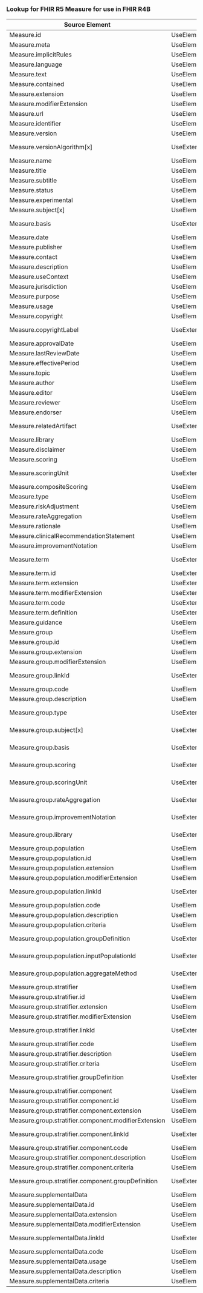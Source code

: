 ### Lookup for FHIR R5 Measure for use in FHIR R4B

| Source Element | Usage | Target |
| -------------- | ----- | ------ |
| Measure.id | UseElementRenamed | Measure.id |
| Measure.meta | UseElementRenamed | Measure.meta |
| Measure.implicitRules | UseElementRenamed | Measure.implicitRules |
| Measure.language | UseElementRenamed | Measure.language |
| Measure.text | UseElementRenamed | Measure.text |
| Measure.contained | UseElementRenamed | Measure.contained |
| Measure.extension | UseElementRenamed | Measure.extension |
| Measure.modifierExtension | UseElementRenamed | Measure.modifierExtension |
| Measure.url | UseElementRenamed | Measure.url |
| Measure.identifier | UseElementRenamed | Measure.identifier |
| Measure.version | UseElementRenamed | Measure.version |
| Measure.versionAlgorithm[x] | UseExtension | http://hl7.org/fhir/5.0/StructureDefinition/extension-Measure.versionAlgorithm |
| Measure.name | UseElementRenamed | Measure.name |
| Measure.title | UseElementRenamed | Measure.title |
| Measure.subtitle | UseElementRenamed | Measure.subtitle |
| Measure.status | UseElementRenamed | Measure.status |
| Measure.experimental | UseElementRenamed | Measure.experimental |
| Measure.subject[x] | UseElementRenamed | Measure.subject[x] |
| Measure.basis | UseExtension | http://hl7.org/fhir/5.0/StructureDefinition/extension-Measure.basis |
| Measure.date | UseElementRenamed | Measure.date |
| Measure.publisher | UseElementRenamed | Measure.publisher |
| Measure.contact | UseElementRenamed | Measure.contact |
| Measure.description | UseElementRenamed | Measure.description |
| Measure.useContext | UseElementRenamed | Measure.useContext |
| Measure.jurisdiction | UseElementRenamed | Measure.jurisdiction |
| Measure.purpose | UseElementRenamed | Measure.purpose |
| Measure.usage | UseElementRenamed | Measure.usage |
| Measure.copyright | UseElementRenamed | Measure.copyright |
| Measure.copyrightLabel | UseExtension | http://hl7.org/fhir/5.0/StructureDefinition/extension-Measure.copyrightLabel |
| Measure.approvalDate | UseElementRenamed | Measure.approvalDate |
| Measure.lastReviewDate | UseElementRenamed | Measure.lastReviewDate |
| Measure.effectivePeriod | UseElementRenamed | Measure.effectivePeriod |
| Measure.topic | UseElementRenamed | Measure.topic |
| Measure.author | UseElementRenamed | Measure.author |
| Measure.editor | UseElementRenamed | Measure.editor |
| Measure.reviewer | UseElementRenamed | Measure.reviewer |
| Measure.endorser | UseElementRenamed | Measure.endorser |
| Measure.relatedArtifact | UseExtension | http://hl7.org/fhir/5.0/StructureDefinition/extension-Measure.relatedArtifact |
| Measure.library | UseElementRenamed | Measure.library |
| Measure.disclaimer | UseElementRenamed | Measure.disclaimer |
| Measure.scoring | UseElementRenamed | Measure.scoring |
| Measure.scoringUnit | UseExtension | http://hl7.org/fhir/5.0/StructureDefinition/extension-Measure.scoringUnit |
| Measure.compositeScoring | UseElementRenamed | Measure.compositeScoring |
| Measure.type | UseElementRenamed | Measure.type |
| Measure.riskAdjustment | UseElementRenamed | Measure.riskAdjustment |
| Measure.rateAggregation | UseElementRenamed | Measure.rateAggregation |
| Measure.rationale | UseElementRenamed | Measure.rationale |
| Measure.clinicalRecommendationStatement | UseElementRenamed | Measure.clinicalRecommendationStatement |
| Measure.improvementNotation | UseElementRenamed | Measure.improvementNotation |
| Measure.term | UseExtension | http://hl7.org/fhir/5.0/StructureDefinition/extension-Measure.term |
| Measure.term.id | UseExtensionFromAncestor | - |
| Measure.term.extension | UseExtensionFromAncestor | - |
| Measure.term.modifierExtension | UseExtensionFromAncestor | - |
| Measure.term.code | UseExtensionFromAncestor | - |
| Measure.term.definition | UseExtensionFromAncestor | - |
| Measure.guidance | UseElementRenamed | Measure.guidance |
| Measure.group | UseElementRenamed | Measure.group |
| Measure.group.id | UseElementRenamed | Measure.group.id |
| Measure.group.extension | UseElementRenamed | Measure.group.extension |
| Measure.group.modifierExtension | UseElementRenamed | Measure.group.modifierExtension |
| Measure.group.linkId | UseExtension | http://hl7.org/fhir/5.0/StructureDefinition/extension-Measure.group.linkId |
| Measure.group.code | UseElementRenamed | Measure.group.code |
| Measure.group.description | UseElementRenamed | Measure.group.description |
| Measure.group.type | UseExtension | http://hl7.org/fhir/5.0/StructureDefinition/extension-Measure.group.type |
| Measure.group.subject[x] | UseExtension | http://hl7.org/fhir/5.0/StructureDefinition/extension-Measure.group.subject |
| Measure.group.basis | UseExtension | http://hl7.org/fhir/5.0/StructureDefinition/extension-Measure.group.basis |
| Measure.group.scoring | UseExtension | http://hl7.org/fhir/5.0/StructureDefinition/extension-Measure.group.scoring |
| Measure.group.scoringUnit | UseExtension | http://hl7.org/fhir/5.0/StructureDefinition/extension-Measure.group.scoringUnit |
| Measure.group.rateAggregation | UseExtension | http://hl7.org/fhir/5.0/StructureDefinition/extension-Measure.group.rateAggregation |
| Measure.group.improvementNotation | UseExtension | http://hl7.org/fhir/5.0/StructureDefinition/extension-Measure.group.improvementNotation |
| Measure.group.library | UseExtension | http://hl7.org/fhir/5.0/StructureDefinition/extension-Measure.group.library |
| Measure.group.population | UseElementRenamed | Measure.group.population |
| Measure.group.population.id | UseElementRenamed | Measure.group.population.id |
| Measure.group.population.extension | UseElementRenamed | Measure.group.population.extension |
| Measure.group.population.modifierExtension | UseElementRenamed | Measure.group.population.modifierExtension |
| Measure.group.population.linkId | UseExtension | http://hl7.org/fhir/5.0/StructureDefinition/extension-Measure.group.population.linkId |
| Measure.group.population.code | UseElementRenamed | Measure.group.population.code |
| Measure.group.population.description | UseElementRenamed | Measure.group.population.description |
| Measure.group.population.criteria | UseElementRenamed | Measure.group.population.criteria |
| Measure.group.population.groupDefinition | UseExtension | http://hl7.org/fhir/5.0/StructureDefinition/extension-Measure.group.population.groupDefinition |
| Measure.group.population.inputPopulationId | UseExtension | http://hl7.org/fhir/5.0/StructureDefinition/extension-Measure.group.population.inputPopulationId |
| Measure.group.population.aggregateMethod | UseExtension | http://hl7.org/fhir/5.0/StructureDefinition/extension-Measure.group.population.aggregateMethod |
| Measure.group.stratifier | UseElementRenamed | Measure.group.stratifier |
| Measure.group.stratifier.id | UseElementRenamed | Measure.group.stratifier.id |
| Measure.group.stratifier.extension | UseElementRenamed | Measure.group.stratifier.extension |
| Measure.group.stratifier.modifierExtension | UseElementRenamed | Measure.group.stratifier.modifierExtension |
| Measure.group.stratifier.linkId | UseExtension | http://hl7.org/fhir/5.0/StructureDefinition/extension-Measure.group.stratifier.linkId |
| Measure.group.stratifier.code | UseElementRenamed | Measure.group.stratifier.code |
| Measure.group.stratifier.description | UseElementRenamed | Measure.group.stratifier.description |
| Measure.group.stratifier.criteria | UseElementRenamed | Measure.group.stratifier.criteria |
| Measure.group.stratifier.groupDefinition | UseExtension | http://hl7.org/fhir/5.0/StructureDefinition/extension-Measure.group.stratifier.groupDefinition |
| Measure.group.stratifier.component | UseElementRenamed | Measure.group.stratifier.component |
| Measure.group.stratifier.component.id | UseElementRenamed | Measure.group.stratifier.component.id |
| Measure.group.stratifier.component.extension | UseElementRenamed | Measure.group.stratifier.component.extension |
| Measure.group.stratifier.component.modifierExtension | UseElementRenamed | Measure.group.stratifier.component.modifierExtension |
| Measure.group.stratifier.component.linkId | UseExtension | http://hl7.org/fhir/5.0/StructureDefinition/extension-Measure.group.stratifier.component.linkId |
| Measure.group.stratifier.component.code | UseElementRenamed | Measure.group.stratifier.component.code |
| Measure.group.stratifier.component.description | UseElementRenamed | Measure.group.stratifier.component.description |
| Measure.group.stratifier.component.criteria | UseElementRenamed | Measure.group.stratifier.component.criteria |
| Measure.group.stratifier.component.groupDefinition | UseExtension | http://hl7.org/fhir/5.0/StructureDefinition/extension-Measure.group.stratifier.component.groupDefinition |
| Measure.supplementalData | UseElementRenamed | Measure.supplementalData |
| Measure.supplementalData.id | UseElementRenamed | Measure.supplementalData.id |
| Measure.supplementalData.extension | UseElementRenamed | Measure.supplementalData.extension |
| Measure.supplementalData.modifierExtension | UseElementRenamed | Measure.supplementalData.modifierExtension |
| Measure.supplementalData.linkId | UseExtension | http://hl7.org/fhir/5.0/StructureDefinition/extension-Measure.supplementalData.linkId |
| Measure.supplementalData.code | UseElementRenamed | Measure.supplementalData.code |
| Measure.supplementalData.usage | UseElementRenamed | Measure.supplementalData.usage |
| Measure.supplementalData.description | UseElementRenamed | Measure.supplementalData.description |
| Measure.supplementalData.criteria | UseElementRenamed | Measure.supplementalData.criteria |
